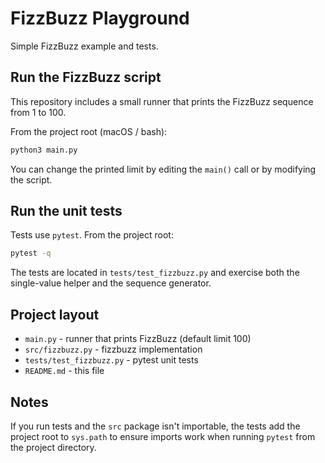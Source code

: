 # FizzBuzz Playground

Simple FizzBuzz example and tests.

## Run the FizzBuzz script
This repository includes a small runner that prints the FizzBuzz sequence from 1 to 100.

From the project root (macOS / bash):

```bash
python3 main.py
```

You can change the printed limit by editing the `main()` call or by modifying the script.

## Run the unit tests
Tests use `pytest`. From the project root:

```bash
pytest -q
```

The tests are located in `tests/test_fizzbuzz.py` and exercise both the single-value helper and the sequence generator.

## Project layout
- `main.py` - runner that prints FizzBuzz (default limit 100)
- `src/fizzbuzz.py` - fizzbuzz implementation
- `tests/test_fizzbuzz.py` - pytest unit tests
- `README.md` - this file

## Notes
If you run tests and the `src` package isn't importable, the tests add the project root to `sys.path` to ensure imports work when running `pytest` from the project directory.
